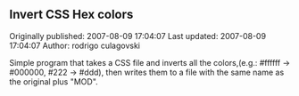 ## Invert CSS Hex colors

Originally published: 2007-08-09 17:04:07
Last updated: 2007-08-09 17:04:07
Author: rodrigo culagovski

Simple program that takes a CSS file and inverts all the colors,(e.g.: #ffffff -> #000000, #222 -> #ddd), then writes them to a file with the same name as the original plus "MOD".